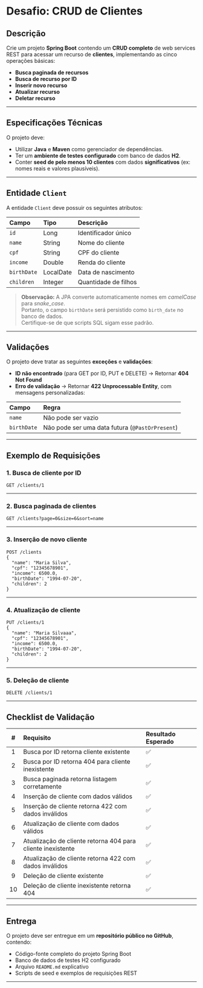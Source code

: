 # Desafio: CRUD de Clientes

## Descrição

Crie um projeto **Spring Boot** contendo um **CRUD completo** de web services REST para acessar um recurso de **clientes**, implementando as cinco operações básicas:

- **Busca paginada de recursos**
- **Busca de recurso por ID**
- **Inserir novo recurso**
- **Atualizar recurso**
- **Deletar recurso**

---

## Especificações Técnicas

O projeto deve:

- Utilizar **Java** e **Maven** como gerenciador de dependências.  
- Ter um **ambiente de testes configurado** com banco de dados **H2**.  
- Conter **seed de pelo menos 10 clientes** com dados **significativos** (ex: nomes reais e valores plausíveis).  

---

## Entidade `Client`

A entidade `Client` deve possuir os seguintes atributos:

| Campo | Tipo | Descrição |
|:------|:-----|:-----------|
| `id` | Long | Identificador único |
| `name` | String | Nome do cliente |
| `cpf` | String | CPF do cliente |
| `income` | Double | Renda do cliente |
| `birthDate` | LocalDate | Data de nascimento |
| `children` | Integer | Quantidade de filhos |

> **Observação:** A JPA converte automaticamente nomes em *camelCase* para *snake_case*.  
> Portanto, o campo `birthDate` será persistido como `birth_date` no banco de dados.  
> Certifique-se de que scripts SQL sigam esse padrão.

---

## Validações

O projeto deve tratar as seguintes **exceções** e **validações**:

- **ID não encontrado** (para GET por ID, PUT e DELETE) → Retornar **404 Not Found**
- **Erro de validação** → Retornar **422 Unprocessable Entity**, com mensagens personalizadas:

| Campo | Regra |
|:------|:------|
| `name` | Não pode ser vazio |
| `birthDate` | Não pode ser uma data futura (`@PastOrPresent`) |

---

## Exemplo de Requisições

### 1. Busca de cliente por ID

```
GET /clients/1
```

---

### 2. Busca paginada de clientes

```
GET /clients?page=0&size=6&sort=name
```

---

### 3. Inserção de novo cliente

```
POST /clients
{
  "name": "Maria Silva",
  "cpf": "12345678901",
  "income": 6500.0,
  "birthDate": "1994-07-20",
  "children": 2
}
```

---

### 4. Atualização de cliente

```
PUT /clients/1
{
  "name": "Maria Silvaaa",
  "cpf": "12345678901",
  "income": 6500.0,
  "birthDate": "1994-07-20",
  "children": 2
}
```

---

### 5. Deleção de cliente

```
DELETE /clients/1
```

---

## Checklist de Validação

| # | Requisito | Resultado Esperado |
|:-:|:-----------|:------------------|
| 1 | Busca por ID retorna cliente existente | ✅ |
| 2 | Busca por ID retorna 404 para cliente inexistente | ✅ |
| 3 | Busca paginada retorna listagem corretamente | ✅ |
| 4 | Inserção de cliente com dados válidos | ✅ |
| 5 | Inserção de cliente retorna 422 com dados inválidos | ✅ |
| 6 | Atualização de cliente com dados válidos | ✅ |
| 7 | Atualização de cliente retorna 404 para cliente inexistente | ✅ |
| 8 | Atualização de cliente retorna 422 com dados inválidos | ✅ |
| 9 | Deleção de cliente existente | ✅ |
| 10 | Deleção de cliente inexistente retorna 404 | ✅ |

---

## Entrega

O projeto deve ser entregue em um **repositório público no GitHub**, contendo:

- Código-fonte completo do projeto Spring Boot  
- Banco de dados de testes H2 configurado  
- Arquivo `README.md` explicativo  
- Scripts de seed e exemplos de requisições REST

---
